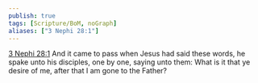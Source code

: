 ```yaml
---
publish: true
tags: [Scripture/BoM, noGraph]
aliases: ["3 Nephi 28:1"]
---
```

[3 Nephi 28:1](https://churchofjesuschrist.org/study/scriptures/bofm/3-ne/28?lang=eng&id=p1#p1) And it came to pass when Jesus had said these words, he spake unto his disciples, one by one, saying unto them: What is it that ye desire of me, after that I am gone to the Father?
